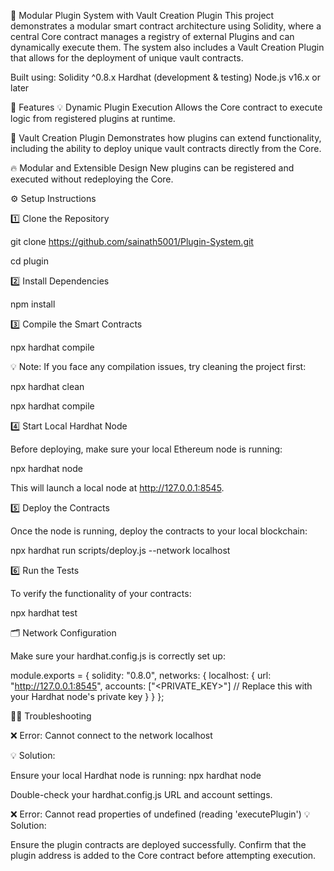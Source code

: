 🔌 Modular Plugin System with Vault Creation Plugin
This project demonstrates a modular smart contract architecture using Solidity, where a central Core contract manages a registry of external Plugins and can dynamically execute them. The system also includes a Vault Creation Plugin that allows for the deployment of unique vault contracts.

Built using:
Solidity ^0.8.x
Hardhat (development & testing)
Node.js v16.x or later

🚀 Features
💡 Dynamic Plugin Execution
Allows the Core contract to execute logic from registered plugins at runtime.

🏦 Vault Creation Plugin
Demonstrates how plugins can extend functionality, including the ability to deploy unique vault contracts directly from the Core.

🔥 Modular and Extensible Design
New plugins can be registered and executed without redeploying the Core.

⚙️ Setup Instructions

1️⃣ Clone the Repository

git clone https://github.com/sainath5001/Plugin-System.git 

cd plugin




2️⃣ Install Dependencies

npm install


3️⃣ Compile the Smart Contracts

npx hardhat compile


💡 Note:
If you face any compilation issues, try cleaning the project first:

npx hardhat clean

npx hardhat compile

4️⃣ Start Local Hardhat Node

Before deploying, make sure your local Ethereum node is running:

npx hardhat node

This will launch a local node at http://127.0.0.1:8545.

5️⃣ Deploy the Contracts

Once the node is running, deploy the contracts to your local blockchain:

npx hardhat run scripts/deploy.js --network localhost

6️⃣ Run the Tests

To verify the functionality of your contracts:

npx hardhat test

🗂️ Network Configuration

Make sure your hardhat.config.js is correctly set up:

module.exports = {
  solidity: "0.8.0",
  networks: {
    localhost: {
      url: "http://127.0.0.1:8545",
      accounts: ["<PRIVATE_KEY>"]  // Replace this with your Hardhat node's private key
    }
  }
};


🧑‍💻 Troubleshooting

❌ Error: Cannot connect to the network localhost

💡 Solution:

Ensure your local Hardhat node is running:
npx hardhat node

Double-check your hardhat.config.js URL and account settings.

❌ Error: Cannot read properties of undefined (reading 'executePlugin')
💡 Solution:

Ensure the plugin contracts are deployed successfully.
Confirm that the plugin address is added to the Core contract before attempting execution.



